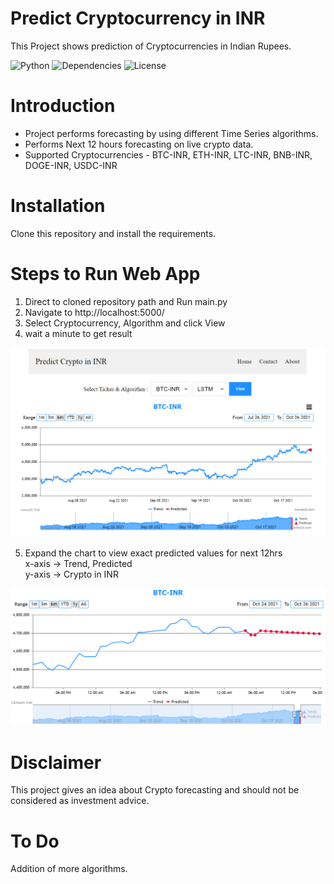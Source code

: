 Predict Cryptocurrency in INR
=====================

This Project shows prediction of Cryptocurrencies in Indian Rupees.

![Python](https://img.shields.io/badge/Python-v3.8%2B-blue.svg)
![Dependencies](https://img.shields.io/badge/dependencies-up%20to%20date-brightgreen.svg)
![License](https://img.shields.io/pypi/l/selenium-wire.svg)
<!--- ![Contributions welcome](https://img.shields.io/badge/contributions-welcome-orange.svg)--->

Introduction
============
* Project performs forecasting by using different Time Series algorithms.
* Performs Next 12 hours forecasting on live crypto data.
* Supported Cryptocurrencies - BTC-INR, ETH-INR, LTC-INR, BNB-INR, DOGE-INR, USDC-INR

Installation
=============
Clone this repository and install the requirements.

Steps to Run Web App
=================
1. Direct to cloned repository path and Run main.py
2. Navigate to http://localhost:5000/
3. Select Cryptocurrency, Algorithm and click View
4. wait a minute to get result

<img src="./images/web_app.PNG" >

5. Expand the chart to view exact predicted values for next 12hrs\
x-axis -> Trend, Predicted\
y-axis -> Crypto in INR

<img src="./images/stock_chart.png" >

Disclaimer
================
This project gives an idea about Crypto forecasting and should not be considered as investment advice.

To Do
================
Addition of more algorithms.


